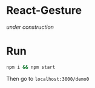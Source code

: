 # React-Gesture
_under construction_

# Run
```sh
npm i && npm start
```

Then go to `localhost:3000/demo0`